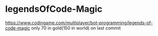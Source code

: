 # legendsOfCode-Magic
https://www.codingame.com/multiplayer/bot-programming/legends-of-code-magic
only 70 in gold(150 in world) on last commit
